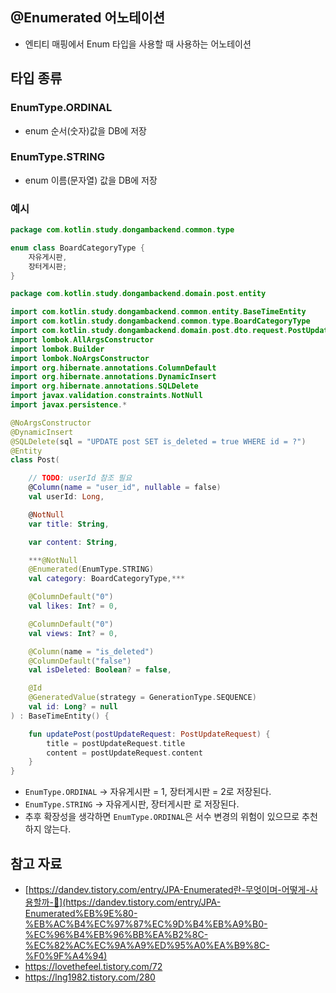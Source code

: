 ## @Enumerated 어노테이션

- 엔티티 매핑에서 Enum 타입을 사용할 때 사용하는 어노테이션

## 타입 종류

### EnumType.ORDINAL

- enum 순서(숫자)값을 DB에 저장

### EnumType.STRING

- enum 이름(문자열) 값을 DB에 저장

### 예시

```kotlin
package com.kotlin.study.dongambackend.common.type

enum class BoardCategoryType {
    자유게시판,
    장터게시판;
}
```

```kotlin
package com.kotlin.study.dongambackend.domain.post.entity

import com.kotlin.study.dongambackend.common.entity.BaseTimeEntity
import com.kotlin.study.dongambackend.common.type.BoardCategoryType
import com.kotlin.study.dongambackend.domain.post.dto.request.PostUpdateRequest
import lombok.AllArgsConstructor
import lombok.Builder
import lombok.NoArgsConstructor
import org.hibernate.annotations.ColumnDefault
import org.hibernate.annotations.DynamicInsert
import org.hibernate.annotations.SQLDelete
import javax.validation.constraints.NotNull
import javax.persistence.*

@NoArgsConstructor
@DynamicInsert
@SQLDelete(sql = "UPDATE post SET is_deleted = true WHERE id = ?")
@Entity
class Post(

    // TODO: userId 참조 필요
    @Column(name = "user_id", nullable = false)
    val userId: Long,

    @NotNull
    var title: String,

    var content: String,

    ***@NotNull
    @Enumerated(EnumType.STRING)
    val category: BoardCategoryType,***

    @ColumnDefault("0")
    val likes: Int? = 0,

    @ColumnDefault("0")
    val views: Int? = 0,

    @Column(name = "is_deleted")
    @ColumnDefault("false")
    val isDeleted: Boolean? = false,

    @Id
    @GeneratedValue(strategy = GenerationType.SEQUENCE)
    val id: Long? = null
) : BaseTimeEntity() {

    fun updatePost(postUpdateRequest: PostUpdateRequest) {
        title = postUpdateRequest.title
        content = postUpdateRequest.content
    }
}
```

- `EnumType.ORDINAL` → 자유게시판 = 1, 장터게시판 = 2로 저장된다.
- `EnumType.STRING` → 자유게시판, 장터게시판 로 저장된다.
- 추후 확장성을 생각하면 `EnumType.ORDINAL`은 서수 변경의 위험이 있으므로 추천하지 않는다.

## 참고 자료

- [https://dandev.tistory.com/entry/JPA-Enumerated란-무엇이며-어떻게-사용할까-🤔](https://dandev.tistory.com/entry/JPA-Enumerated%EB%9E%80-%EB%AC%B4%EC%97%87%EC%9D%B4%EB%A9%B0-%EC%96%B4%EB%96%BB%EA%B2%8C-%EC%82%AC%EC%9A%A9%ED%95%A0%EA%B9%8C-%F0%9F%A4%94)
- https://lovethefeel.tistory.com/72
- https://lng1982.tistory.com/280
